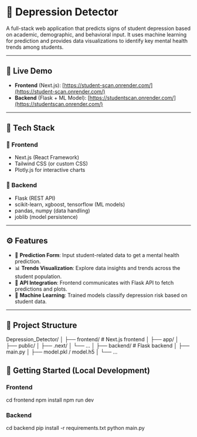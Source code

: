# 🧠 Depression Detector

A full-stack web application that predicts signs of student depression based on academic, demographic, and behavioral input. It uses machine learning for prediction and provides data visualizations to identify key mental health trends among students.

---

## 🔗 Live Demo

- **Frontend** (Next.js): [https://student-scan.onrender.com/](https://student-scan.onrender.com/)
- **Backend** (Flask + ML Model): [https://studentscan.onrender.com/](https://studentscan.onrender.com/)

---

## 🧩 Tech Stack

### 🚀 Frontend
- Next.js (React Framework)
- Tailwind CSS (or custom CSS)
- Plotly.js for interactive charts

### 🧠 Backend
- Flask (REST API)
- scikit-learn, xgboost, tensorflow (ML models)
- pandas, numpy (data handling)
- joblib (model persistence)

---

## ⚙️ Features

- 🧾 **Prediction Form**: Input student-related data to get a mental health prediction.
- 📊 **Trends Visualization**: Explore data insights and trends across the student population.
- 🔌 **API Integration**: Frontend communicates with Flask API to fetch predictions and plots.
- 🧠 **Machine Learning**: Trained models classify depression risk based on student data.

---

## 📂 Project Structure
Depression_Detector/
│
├── frontend/ # Next.js frontend
│ ├── app/
│ ├── public/
│ ├── .next/
│ └── ...
│
├── backend/ # Flask backend
│ ├── main.py
│ ├── model.pkl / model.h5
│ └── ...

## 🔧 Getting Started (Local Development)

### Frontend
cd frontend
npm install
npm run dev

### Backend
cd backend
pip install -r requirements.txt
python main.py
